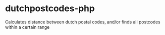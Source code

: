 # dutchpostcodes-php
Calculates distance between dutch postal codes, and/or finds all postcodes within a certain range
